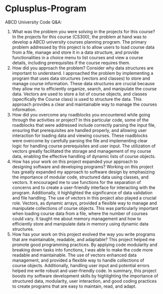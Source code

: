# Cplusplus-Program
ABCD University Code Q&A:
1.	What was the problem you were solving in the projects for this course? 
In the projects for this course (CS300), the problem at hand was to develop a ABCD university courses planning program. The primary problem addressed by this project is to allow users to load course data from a file, manage and store it in a data structure, and provide functionalities in a choice menu to list courses and view a course details, including prerequisites if the course requires them.
2.	How did you approach the problem? Consider why data structures are important to understand. 
I approached the problem by implementing a program that uses data structures (vectors and classes) to store and manage course information. These data structures are crucial because they allow me to efficiently organize, search, and manipulate the course data. Vectors are used to store a list of course objects, and classes (specifically the Course class) is used to structure the data. This approach provides a clear and maintainable way to manage the courses information.
3.	How did you overcome any roadblocks you encountered while going through the activities or project? 
In this particular code, some of the roadblocks that were addressed include correctly parsing the input file, ensuring that prerequisites are handled properly, and allowing user interaction for loading data and viewing courses. These roadblocks were overcome by carefully parsing the file and implementing clear logic for handling course prerequisites and user input.
The utilization of vectors greatly facilitated the storage and management of my course data, enabling the effective handling of dynamic lists of course objects.
4.	How has your work on this project expanded your approach to designing software and developing programs? 
Working on this project has greatly expanded my approach to software design by emphasizing the importance of modular code, structured data using classes, and vectors. It encouraged me to use functions for the separation of concerns and to create a user-friendly interface for interacting with the program. Additionally, it highlighted the significance of data validation and file handling.
The use of vectors in this project also played a crucial role. Vectors, as dynamic arrays, provided a flexible way to manage and manipulate collections of course objects. This was particularly important when loading course data from a file, where the number of courses could vary. It taught me about memory management and how to efficiently store and manipulate data in memory using dynamic data structures.
5.	How has your work on this project evolved the way you write programs that are maintainable, readable, and adaptable? 
	This project helped me promote good programming practices. By applying code modularity and breaking down tasks into functions, I was able to make the code more readable and maintainable. The use of vectors enhanced data management, and provided a flexible way to handle collections of course objects. Additionally, handling user input and potential errors helped me write robust and user-friendly code.
In summary, this project boosts my software development skills by highlighting the importance of structured data, modularity, user interaction, and good coding practices to create programs that are easy to maintain, read, and adapt.
